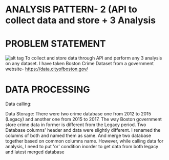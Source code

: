 # ANALYSIS PATTERN- 2 (API to collect data and store + 3 Analysis 


# PROBLEM STATEMENT
![alt tag](../singh_raju_spring2017/Final/images/1.png)
To collect and store data through API and perform any 3 analysis on any dataset.
I have taken Boston Crime Dataset from a government website- https://data.cityofboston.gov/


# DATA PROCESSING

Data calling:



Data Storage:
There were two crime database one from 2012 to 2015 (Legacy) and another one from 2015 to 2017.
The way Boston government store crime data in former is different from the Legacy period.
Two Database columns' header and data were slightly different. I renamed the columns of both and named them as same.
And merge two database together based on common columns name.
However, while calling data for analysis, I need to put 'or' condition inorder to get data from both legacy and latest merged database  


